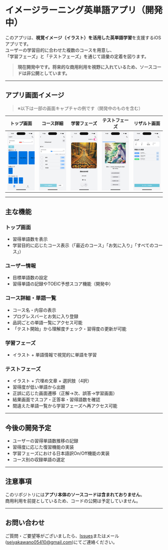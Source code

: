 # イメージラーニング英単語アプリ（開発中）

このアプリは、**視覚イメージ（イラスト）を活用した英単語学習**を支援するiOSアプリです。  
ユーザーの学習目的に合わせた複数のコースを用意し、  
「学習フェーズ」と「テストフェーズ」を通じて語彙の定着を図ります。

>  **現在開発中です。将来的な商用利用を視野に入れているため、ソースコードは非公開としています。**

---

## アプリ画面イメージ

> ※以下は一部の画面キャプチャの例です（開発中のものを含む）

| トップ画面 | コース詳細 | 学習フェーズ | テストフェーズ | リザルト画面 |
|------------|------------|---------------|----------------|----------------|
| ![トップ画面](./images/home.png) | ![コース詳細](./images/course_detail.png) | ![学習フェーズ](./images/learning_phase.png) | ![テストフェーズ](./images/test_phase.png) | ![リザルト](./images/result.png) |

---

## 主な機能

### トップ画面
- 習得単語数を表示
- 学習目的に応じたコース表示（「最近のコース」「お気に入り」「すべてのコース」）

### ユーザー情報
- 目標単語数の設定
- 習得単語の記録やTOEIC予想スコア機能（開発中）

### コース詳細・単語一覧
- コース名・内容の表示
- プログレスバーとお気に入り登録
- 品詞ごとの単語一覧にアクセス可能
- 「テスト開始」から理解度チェック・習得度の更新が可能

### 学習フェーズ
- イラスト + 単語情報で視覚的に単語を学習

### テストフェーズ
- イラスト + 穴埋め文章 + 選択肢（4択）
- 習得度が低い単語から出題
- 正誤に応じた画面遷移（正解→次、誤答→学習画面）
- 結果画面でスコア・正答率・習得語数を確認
- 間違えた単語一覧から学習フェーズへ再アクセス可能

---

## 今後の開発予定
- ユーザーの習得単語数推移の記録
- 習得度に応じた復習機能の実装
- 学習フェーズにおける日本語訳On/Off機能の実装
- コース別の収録単語の選定

---

## 注意事項
このリポジトリには**アプリ本体のソースコードは含まれておりません**。  
商用利用を前提としているため、コードの公開は予定していません。

---

## お問い合わせ
ご質問・ご要望等がございましたら、[Issues](https://github.com/shadanki/english-app-info-jp/issues)またはメール([seiyakawano05410@gmail.com](mailto:seiyakawano05410@gmail.com))にてご連絡ください。
